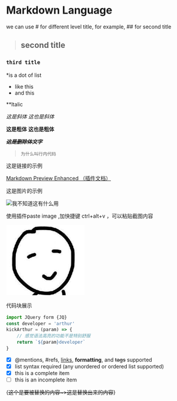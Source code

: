 # Markdown Language
we can use # for different level title, for example, ## for second title
>## second title
### `third title`
*is a dot of list
* like this
* and this

**ltalic

*这是斜体*  _这也是斜体_

**这是粗体**  __这也是粗体__

***~~这是删除体文字~~***

>`为什么叫行内代码`


这是链接的示例

[Markdown Preview Enhanced （插件文档）](https://shd101wyy.github.io/markdown-preview-enhanced/#/zh-cn/)

这是图片的示例

![我不知道这有什么用](https://avatars.githubusercontent.com/u/95906252)

使用插件paste image ,加快捷键 ctrl+alt+v  ，可以粘贴截图内容

![](./asset/2022-01-05-09-54-05.png)

代码块展示
```javascript {.line-numbers}
import JQuery form {JQ}
const developer = 'arthur'
kickArthur = (param) => {
    // 感觉语法高亮的功能不是特别舒服
    return `${param}developer`
}

```

- [x] @mentions, #refs, [links](), **formatting**, and <del>tags</del> supported
- [x] list syntax required (any unordered or ordered list supported)
- [x] this is a complete item
- [ ] this is an incomplete item

{~~这个是要被替换的内容~>这是替换出来的内容~~}